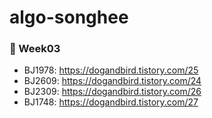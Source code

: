 # algo-songhee

### 📝 Week03
* BJ1978: https://dogandbird.tistory.com/25
* BJ2609: https://dogandbird.tistory.com/24
* BJ2309: https://dogandbird.tistory.com/26
* BJ1748: https://dogandbird.tistory.com/27
